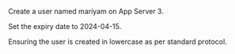 Create a user named mariyam on App Server 3.

Set the expiry date to 2024-04-15.

Ensuring the user is created in lowercase as per standard protocol.
